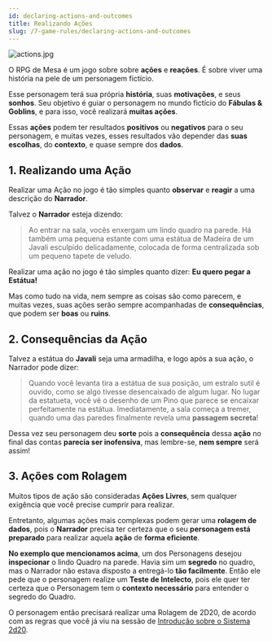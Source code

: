 ```yaml
---
id: declaring-actions-and-outcomes
title: Realizando Ações
slug: /7-game-rules/declaring-actions-and-outcomes
---
```


![actions.jpg](https://s3.us-west-2.amazonaws.com/fabulas-e-goblins-book/%5Cvscode%5C64402aa7-e5dc-4e62-bc7a-a744008659c4.jpg)

O RPG de Mesa é um jogo sobre sobre **ações** e **reações**. É sobre viver uma história na pele de um personagem fictício.

Esse personagem terá sua própria **história**, suas **motivações**, e seus **sonhos**. Seu objetivo é guiar o personagem no mundo fictício do **Fábulas & Goblins**, e para isso, você realizará **muitas ações**.

Essas **ações** podem ter resultados **positivos** ou **negativos** para o seu personagem, e muitas vezes, esses resultados vão depender das **suas escolhas**, do **contexto**, e quase sempre dos **dados**.

## 1. Realizando uma Ação

Realizar uma Ação no jogo é tão simples quanto **observar** e **reagir** a uma descrição do **Narrador**.

Talvez o **Narrador** esteja dizendo:

> Ao entrar na sala, vocês enxergam um lindo quadro na parede. Há também uma pequena estante com uma estátua de Madeira de um Javali esculpido delicadamente, colocada de forma centralizada sob um pequeno tapete de veludo.

Realizar uma ação no jogo é tão simples quanto dizer: **Eu quero pegar a Estátua!**

Mas como tudo na vida, nem sempre as coisas são como parecem, e muitas vezes, suas ações serão sempre acompanhadas de **consequências**, que podem ser **boas** ou **ruins**.

## 2. Consequências da Ação

Talvez a estátua do **Javali** seja uma armadilha, e logo após a sua ação, o Narrador pode dizer:

> Quando você levanta tira a estátua de sua posição, um estralo sutil é ouvido, como se algo tivesse desencaixado de algum lugar. No lugar da estatueta, você vê o desenho de um Pino que parece se encaixar perfeitamente na estátua. Imediatamente, a sala começa a tremer, quando uma das paredes finalmente revela uma **passagem secreta**!

Dessa vez seu personagem deu **sorte** pois a **consequência** dessa **ação** no final das contas **parecia ser inofensiva**, mas lembre-se, **nem sempre** será assim!

## 3. Ações com Rolagem

Muitos tipos de ação são consideradas **Ações Livres**, sem qualquer exigência que você precise cumprir para realizar.

Entretanto, algumas ações mais complexas podem gerar uma **rolagem de dados**, pois o **Narrador** precisa ter certeza que o seu **personagem está preparado** para realizar aquela **ação** de **forma eficiente**.

**No exemplo que mencionamos acima**, um dos Personagens desejou **inspecionar** o lindo Quadro na parede.
Havia sim um **segredo** no quadro, mas o Narrador não estava disposto a entregá-lo **tão facilmente**. Então ele pede que o personagem realize um **Teste de Intelecto**, pois ele quer ter certeza que o Personagem tem o **contexto necessário** para entender o segredo do Quadro.

O personagem então precisará realizar uma Rolagem de 2D20, de acordo com as regras que você já viu na sessão de [Introdução sobre o Sistema 2d20](/docs/X-system-2d20/system-introduction).
